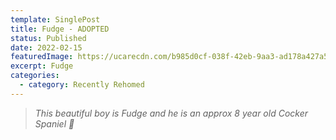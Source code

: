 ```yaml
---
template: SinglePost
title: Fudge - ADOPTED
status: Published
date: 2022-02-15
featuredImage: https://ucarecdn.com/b985d0cf-038f-42eb-9aa3-ad178a427a51/-/crop/716x453/0,234/-/preview/
excerpt: Fudge
categories:
  - category: Recently Rehomed
---
```

> *This beautiful boy is Fudge and he is an approx 8 year old Cocker Spaniel 🥰*